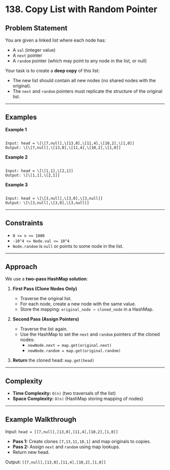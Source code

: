# 138. Copy List with Random Pointer

## Problem Statement

You are given a linked list where each node has:

- A `val` (integer value)
- A `next` pointer
- A `random` pointer (which may point to any node in the list, or null)

Your task is to create a **deep copy** of this list:

- The new list should contain all new nodes (no shared nodes with the original).
- The `next` and `random` pointers must replicate the structure of the original list.

---

## Examples

**Example 1**

```

Input: head = \[\[7,null],\[13,0],\[11,4],\[10,2],\[1,0]]
Output: \[\[7,null],\[13,0],\[11,4],\[10,2],\[1,0]]

```

**Example 2**

```

Input: head = \[\[1,1],\[2,1]]
Output: \[\[1,1],\[2,1]]

```

**Example 3**

```

Input: head = \[\[3,null],\[3,0],\[3,null]]
Output: \[\[3,null],\[3,0],\[3,null]]

```

---

## Constraints

- `0 <= n <= 1000`
- `-10^4 <= Node.val <= 10^4`
- `Node.random` is `null` or points to some node in the list.

---

## Approach

We use a **two-pass HashMap solution**:

1. **First Pass (Clone Nodes Only)**

   - Traverse the original list.
   - For each node, create a new node with the same value.
   - Store the mapping: `original_node → cloned_node` in a HashMap.

2. **Second Pass (Assign Pointers)**

   - Traverse the list again.
   - Use the HashMap to set the `next` and `random` pointers of the cloned nodes:
     - `newNode.next = map.get(original.next)`
     - `newNode.random = map.get(original.random)`

3. **Return** the cloned head: `map.get(head)`

---

## Complexity

- **Time Complexity:** `O(n)` (two traversals of the list)
- **Space Complexity:** `O(n)` (HashMap storing mapping of nodes)

---

## Example Walkthrough

Input: `head = [[7,null],[13,0],[11,4],[10,2],[1,0]]`

- **Pass 1:** Create clones `[7,13,11,10,1]` and map originals to copies.
- **Pass 2:** Assign `next` and `random` using map lookups.
- Return new head.

Output: `[[7,null],[13,0],[11,4],[10,2],[1,0]]`

```


```
